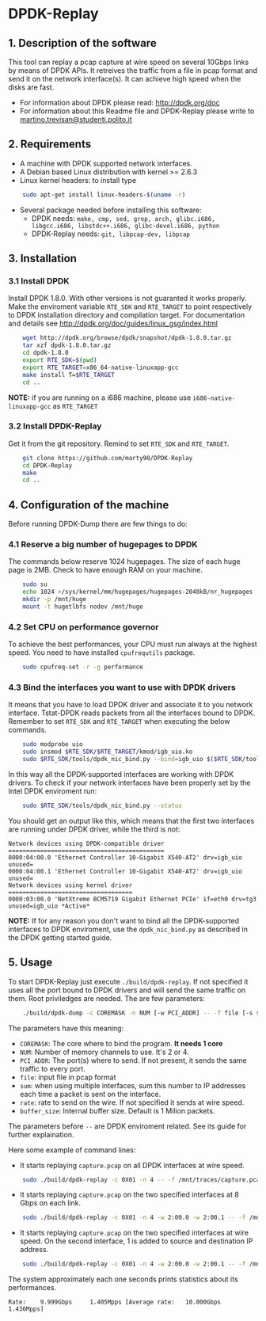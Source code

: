 DPDK-Replay
===========

## 1. Description of the software
This tool can replay a pcap capture at wire speed on several 10Gbps links by means of DPDK APIs.
It retreives the traffic from a file in pcap format and send it on the network interface(s).
It can achieve high speed when the disks are fast.

* For information about DPDK please read: http://dpdk.org/doc
* For information about this Readme file and DPDK-Replay please write to [martino.trevisan@studenti.polito.it](mailto:martino.trevisan@studenti.polito.it)

## 2. Requirements
* A machine with DPDK supported network interfaces.
* A Debian based Linux distribution with kernel >= 2.6.3
* Linux kernel headers: to install type
```bash
	sudo apt-get install linux-headers-$(uname -r)
```
* Several package needed before installing this software:
  * DPDK needs: `make, cmp, sed, grep, arch, glibc.i686, libgcc.i686, libstdc++.i686, glibc-devel.i686, python`
  * DPDK-Replay needs: `git, libpcap-dev, libpcap` 

## 3. Installation

### 3.1 Install DPDK
Install DPDK 1.8.0. With other versions is not guaranted it works properly.
Make the enviroment variable `RTE_SDK` and `RTE_TARGET` to point respectively to DPDK installation directory and compilation target.
For documentation and details see http://dpdk.org/doc/guides/linux_gsg/index.html
```bash
	wget http://dpdk.org/browse/dpdk/snapshot/dpdk-1.8.0.tar.gz
	tar xzf dpdk-1.8.0.tar.gz
	cd dpdk-1.8.0
	export RTE_SDK=$(pwd)
	export RTE_TARGET=x86_64-native-linuxapp-gcc
	make install T=$RTE_TARGET
	cd ..
```
**NOTE:** if you are running on a i686 machine, please use `i686-native-linuxapp-gcc` as `RTE_TARGET`

### 3.2 Install DPDK-Replay
Get it from the git repository. Remind to set `RTE_SDK` and `RTE_TARGET`.
```bash
	git clone https://github.com/marty90/DPDK-Replay
	cd DPDK-Replay
	make
	cd ..
```

## 4. Configuration of the machine
Before running DPDK-Dump there are few things to do:

### 4.1 Reserve a big number of hugepages to DPDK
The commands below reserve 1024 hugepages. The size of each huge page is 2MB. Check to have enough RAM on your machine.
```bash
	sudo su
	echo 1024 >/sys/kernel/mm/hugepages/hugepages-2048kB/nr_hugepages
	mkdir -p /mnt/huge
	mount -t hugetlbfs nodev /mnt/huge
```
### 4.2 Set CPU on performance governor
To achieve the best performances, your CPU must run always at the highest speed. You need to have installed `cpufrequtils` package.
```bash
	sudo cpufreq-set -r -g performance
```
### 4.3  Bind the interfaces you want to use with DPDK drivers
It means that you have to load DPDK driver and associate it to you network interface.
Tstat-DPDK reads packets from all the interfaces bound to DPDK.
Remember to set `RTE_SDK` and `RTE_TARGET` when executing the below commands.
```bash
	sudo modprobe uio
	sudo insmod $RTE_SDK/$RTE_TARGET/kmod/igb_uio.ko
	sudo $RTE_SDK/tools/dpdk_nic_bind.py --bind=igb_uio $($RTE_SDK/tools/dpdk_nic_bind.py --status | sed -rn 's,.* if=([^ ]*).*igb_uio *$,\1,p')
```
In this way all the DPDK-supported interfaces are working with DPDK drivers.
To check if your network interfaces have been properly set by the Intel DPDK enviroment run:
```bash
	sudo $RTE_SDK/tools/dpdk_nic_bind.py --status
```
You should get an output like this, which means that the first two interfaces are running under DPDK driver, while the third is not:
```
Network devices using DPDK-compatible driver
============================================
0000:04:00.0 'Ethernet Controller 10-Gigabit X540-AT2' drv=igb_uio unused=
0000:04:00.1 'Ethernet Controller 10-Gigabit X540-AT2' drv=igb_uio unused=
Network devices using kernel driver
===================================
0000:03:00.0 'NetXtreme BCM5719 Gigabit Ethernet PCIe' if=eth0 drv=tg3 unused=igb_uio *Active*
```
**NOTE:** If for any reason you don't want to bind all the DPDK-supported interfaces to DPDK enviroment, use the `dpdk_nic_bind.py` as described in the DPDK getting started guide.

## 5. Usage
To start DPDK-Replay just execute `./build/dpdk-replay`. If not specified it uses all the port bound to DPDK drivers and will send the same traffic on them.
Root priviledges are needed.
The are few parameters:
```bash
	./build/dpdk-dump -c COREMASK -n NUM [-w PCI_ADDR] -- -f file [-s sum] [-R rate] [-B buffer_size]
```
The parameters have this meaning:
* `COREMASK`: The core where to bind the program. **It needs 1 core**
* `NUM`: Number of memory channels to use. It's 2 or 4.
* `PCI_ADDR`: The port(s) where to send. If not present, it sends the same traffic to every port.
* `file`: input file in pcap format
* `sum`: when using multiple interfaces, sum this number to IP addresses each time a packet is sent on the interface.
* `rate`: rate to send on the wire. If not specified it sends at wire speed.
* `buffer_size`: Internal buffer size. Default is 1 Milion packets.

The parameters before `--` are DPDK enviroment related. See its guide for further explaination.

Here some example of command lines:

* It starts replaying `capture.pcap` on all DPDK interfaces at wire speed.
```bash
	sudo ./build/dpdk-replay -c 0X01 -n 4 -- -f /mnt/traces/capture.pcap
```

* It starts replaying `capture.pcap` on the two specified interfaces at 8 Gbps on each link.
```bash
	sudo ./build/dpdk-replay -c 0X01 -n 4 -w 2:00.0 -w 2:00.1 -- -f /mnt/traces/capture.pcap -r 8
```

* It starts replaying `capture.pcap` on the two specified interfaces at wire speed. On the second interface, 1 is added to source and destination IP address.
```bash
	sudo ./build/dpdk-replay -c 0X01 -n 4 -w 2:00.0 -w 2:00.1 -- -f /mnt/traces/capture.pcap -s 1
```

The system approximately each one seconds prints statistics about its performances.
```
Rate:    9.999Gbps     1.405Mpps [Average rate:   10.000Gbps     1.436Mpps]
```
